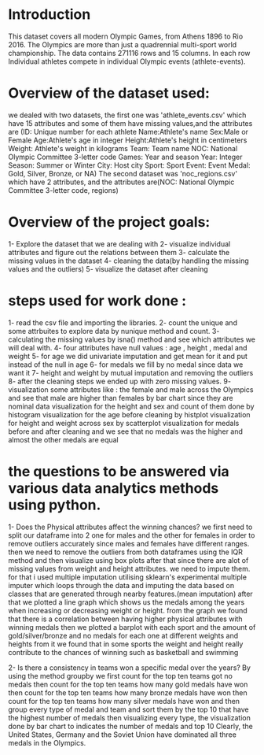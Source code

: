 # Introduction  
  This dataset covers all modern Olympic Games, from Athens 1896 to Rio 2016.
  The Olympics are more than just a quadrennial multi-sport world championship.
  The data contains 271116 rows and 15 columns.
  In each row Individual athletes compete in individual Olympic events (athlete-events).
 
# Overview of the dataset used:
  we dealed with two datasets, the first one was 'athlete_events.csv' which have 15 attributes and some of them have missing values,and the attributes are (ID: Unique number for each athlete
Name:Athlete's name
Sex:Male or Female
Age:Athlete's age in integer
Height:Athlete's height in centimeters
Weight: Athlete's weight in kilograms
Team: Team name
NOC: National Olympic Committee 3-letter code
Games: Year and season
Year: Integer
Season: Summer or Winter
City: Host city
Sport: Sport
Event: Event
Medal: Gold, Silver, Bronze, or NA)
The second dataset was 'noc_regions.csv' which have 2 attributes, and the attributes are(NOC: National Olympic Committee 3-letter code, regions)

# Overview of the project goals:
  1- Explore the dataset that we are dealing with 
  2- visualize individual attributes and figure out the relations between them 
  3- calculate the missing values in the dataset 
  4- cleaning the data(by handling the missing values and the outliers)
  5- visualize the dataset after cleaning 
  
# steps used for work done :
1- read the csv file  and importing the libraries.
2- count the unique and some attrbuites to explore data by nunique method and count.
3- calculating the missing values by isna() method and see which attributes we will deal with.
4- four attributes have null values : age , height , medal and weight
5- for age we did univariate imputation and get mean for it and put instead of the null in age
6- for medals we fill by no medal since data we want it
7- height and weight by mutual imputation and removing the outliers 
8- after the cleaning steps we ended up with zero missing values.
9- visualization some attributes like : the female and male across the Olympics  and see that male are higher than females by bar chart since they are nominal data
visualization for the  height and sex and count of them done by histogram 
visualization for the age before cleaning by histplot
visualization for height and weight across sex by scatterplot
visualization for medals before and after cleaning and we see that no medals was the higher and almost the other medals are equal

  
# the  questions to be answered via various data analytics methods using python.
  1- Does the Physical attributes affect the winning chances?
     we first need to split our dataframe into 2 one for males and the other for females in order to remove outliers accurately since males and females have       different ranges.
     then we need to remove the outliers from both dataframes using the IQR method and then visualize using box plots
     after that since there are alot of missing values from weight and height attributes. we need to impute them. for that i used multiple imputation            utilising sklearn's experimental multiple imputer which loops through the data and imputing the data based on classes that are generated through nearby      features.(mean imputation)
     after that we plotted a line graph which shows us the medals among the years when increasing or decreasing weight or height.
     from the graph we found that there is a correlation between having higher physical attributes with winning medals
    then we plotted a barplot with each sport and the amount of gold/silver/bronze and no medals for each one at different weights and heights 
    from it we found that in some sports the weight and height really contribute to the chances of winning such as basketball and swimming
    
  2- Is there a consistency in teams won a specific medal over the years?
    By using the method groupby we first count for the top ten teams got no medals 
    then count for the top ten teams how many gold medals have won
    then count for the top ten teams how many bronze medals have won
    then count for the top ten teams how many silver medals have won
    and then group every type of medal and team
    and sort them by the top 10 that have the highest number of medals then visualizing  every type, the visualization done by bar chart     to indicates the number of medals and top 10
    Clearly, the United States, Germany and the Soviet Union have dominated all three medals in the Olympics.
  
 
